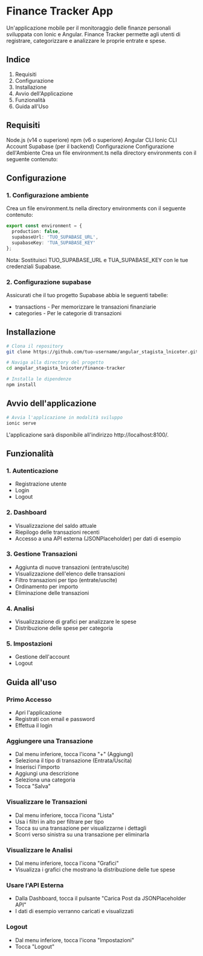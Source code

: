 # Finance Tracker App
Un'applicazione mobile per il monitoraggio delle finanze personali sviluppata con Ionic e Angular. Finance Tracker permette agli utenti di registrare, categorizzare e analizzare le proprie entrate e spese.

## Indice
1. Requisiti
2. Configurazione
3. Installazione
4. Avvio dell'Applicazione
5. Funzionalità
6. Guida all'Uso

## Requisiti
Node.js (v14 o superiore)
npm (v6 o superiore)
Angular CLI
Ionic CLI
Account Supabase (per il backend)
Configurazione
Configurazione dell'Ambiente
Crea un file environment.ts nella directory
environments con il seguente contenuto:

## Configurazione
### 1. Configurazione ambiente
Crea un file environment.ts nella directory environments con il seguente contenuto:
```typescript
export const environment = {
  production: false,
  supabaseUrl: 'TUO_SUPABASE_URL',
  supabaseKey: 'TUA_SUPABASE_KEY'
};
```
Nota: Sostituisci TUO_SUPABASE_URL e TUA_SUPABASE_KEY con le tue credenziali Supabase.

### 2. Configurazione supabase
Assicurati che il tuo progetto Supabase abbia le seguenti tabelle:

* transactions - Per memorizzare le transazioni finanziarie
* categories - Per le categorie di transazioni

## Installazione
```bash
# Clona il repository
git clone https://github.com/tuo-username/angular_stagista_lnicoter.git

# Naviga alla directory del progetto
cd angular_stagista_lnicoter/finance-tracker

# Installa le dipendenze
npm install
```

## Avvio dell'applicazione
```bash
# Avvia l'applicazione in modalità sviluppo
ionic serve
```

L'applicazione sarà disponibile all'indirizzo http://localhost:8100/.

## Funzionalità
### 1. Autenticazione
* Registrazione utente
* Login
* Logout

### 2. Dashboard
* Visualizzazione del saldo attuale
* Riepilogo delle transazioni recenti
* Accesso a una API esterna (JSONPlaceholder) per dati di esempio

### 3. Gestione Transazioni
* Aggiunta di nuove transazioni (entrate/uscite)
* Visualizzazione dell'elenco delle transazioni
* Filtro transazioni per tipo (entrate/uscite)
* Ordinamento per importo
* Eliminazione delle transazioni

### 4. Analisi
* Visualizzazione di grafici per analizzare le spese
* Distribuzione delle spese per categoria

### 5. Impostazioni
* Gestione dell'account
* Logout

## Guida all'uso

### Primo Accesso
* Apri l'applicazione
* Registrati con email e password
* Effettua il login

### Aggiungere una Transazione
* Dal menu inferiore, tocca l'icona "+" (Aggiungi)
* Seleziona il tipo di transazione (Entrata/Uscita)
* Inserisci l'importo
* Aggiungi una descrizione
* Seleziona una categoria
* Tocca "Salva"

### Visualizzare le Transazioni
* Dal menu inferiore, tocca l'icona "Lista"
* Usa i filtri in alto per filtrare per tipo
* Tocca su una transazione per visualizzarne i dettagli
* Scorri verso sinistra su una transazione per eliminarla

### Visualizzare le Analisi
* Dal menu inferiore, tocca l'icona "Grafici"
* Visualizza i grafici che mostrano la distribuzione delle tue spese

### Usare l'API Esterna
* Dalla Dashboard, tocca il pulsante "Carica Post da JSONPlaceholder API"
* I dati di esempio verranno caricati e visualizzati

### Logout
* Dal menu inferiore, tocca l'icona "Impostazioni"
* Tocca "Logout"

